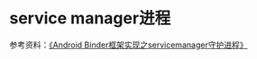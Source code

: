 # service manager进程

参考资料：[《Android Binder框架实现之servicemanager守护进程》](https://blog.csdn.net/tkwxty/article/details/102904305)
